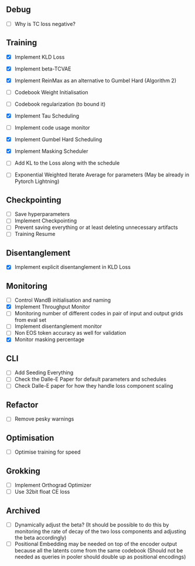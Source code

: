 

## Debug 
- [ ] Why is TC loss negative?

## Training
- [x] Implement KLD Loss
- [x] Implement beta-TCVAE
- [x] Implement ReinMax as an alternative to Gumbel Hard (Algorithm 2)
- [ ] Codebook Weight Initialisation
- [ ] Codebook regularization (to bound it)
- [x] Implement Tau Scheduling
- [ ] Implement code usage monitor
- [x] Implement Gumbel Hard Scheduling
- [x] Implement Masking Scheduler
- [ ] Add KL to the Loss along with the schedule
- [ ] Exponential Weighted Iterate Average for parameters (May be already in Pytorch Lightning)


## Checkpointing
- [ ] Save hyperparameters
- [ ] Implement Checkpointing
- [ ] Prevent saving everything or at least deleting unnecessary artifacts
- [ ] Training Resume

## Disentanglement
- [x] Implement explicit disentanglement in KLD Loss


## Monitoring
- [ ] Control WandB initialisation and naming
- [x] Implement Throughput Monitor
- [ ] Monitoring number of different codes in pair of input and output grids from eval set
- [ ] Implement disentanglement monitor
- [ ] Non EOS token accuracy as well for validation
- [x] Monitor masking percentage

## CLI
- [ ] Add Seeding Everything
- [ ] Check the Dalle-E Paper for default parameters and schedules
- [ ] Check Dalle-E paper for how they handle loss component scaling

## Refactor
- [ ] Remove pesky warnings

## Optimisation
- [ ] Optimise training for speed

## Grokking
- [ ] Implement Orthograd Optimizer
- [ ] Use 32bit float CE loss

## Archived
- [ ] Dynamically adjust the beta? (It should be possible to do this by monitoring the rate of decay of the two loss components and adjusting the beta accordingly)
- [ ] Positional Embedding may be needed on top of the encoder output because all the latents come from the same codebook (Should not be needed as queries in pooler should double up as positional encodings)